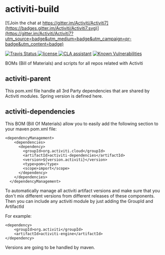 # activiti-build
[![Join the chat at https://gitter.im/Activiti/Activiti7](https://badges.gitter.im/Activiti/Activiti7.svg)](https://gitter.im/Activiti/Activiti7?utm_source=badge&utm_medium=badge&utm_campaign=pr-badge&utm_content=badge)


<p>
  <a title='Build Status Travis' href="https://travis-ci.org/Activiti/activiti-build">
    <img src='https://travis-ci.org/Activiti/activiti-build.svg?branch=master'  alt='Travis Status' />
  </a>
  <a href='https://github.com/Activiti/activiti-build/blob/master/LICENSE.txt'>
       <img src='https://img.shields.io/hexpm/l/plug.svg' alt='license' />
  </a>
  <a href="https://cla-assistant.io/Activiti/activiti-build"><img src="https://cla-assistant.io/readme/badge/Activiti/activiti-build" alt="CLA assistant" /></a>
  <a href="https://snyk.io/test/github/Activiti/activiti-build"><img src="https://snyk.io/test/github/Activiti/activiti-build/badge.svg" alt="Known Vulnerabilities" data-canonical-src="https://snyk.io/test/github/Activiti/activiti-build" style="max-width:100%;" /></a>

</p>

BOMs (Bill of Materials) and scripts for all repos related with Activiti


## activiti-parent
This pom.xml file handle all 3rd Party dependencies that are shared by Activiti modules. Spring version is defined here.

## activiti-dependencies
This BOM (Bill Of Materials) allow you to easily add the following section to your maven pom.xml file:

```
<dependencyManagement>
    <dependencies>
      <dependency>
        <groupId>org.activiti.cloud</groupId>
        <artifactId>activiti-dependencies</artifactId>
        <version>${version.activiti}</version>
        <type>pom</type>
        <scope>import</scope>
      </dependency>
    </dependencies>
  </dependencyManagement>
  ```
To automatically manage all activiti artifact versions and make sure that you don't mix different versions from different releases of these components.
Then you can include any activiti module by just adding the GroupId and ArtifactId

For example:
```
<dependency>
    <groupId>org.activiti</groupId>
    <artifactId>activiti-engine</artifactId>
</dependency>
```

Versions are going to be handled by maven.
